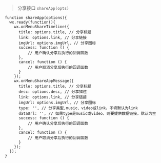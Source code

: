> 分享接口 `shareApp(opts)`

    function shareApp(options){
      wx.ready(function(){
        wx.onMenuShareTimeline({
          title: options.title, // 分享标题
          link: options.link, // 分享链接
          imgUrl: options.imgUrl, // 分享图标
          success: function () {
              // 用户确认分享后执行的回调函数
          },
          cancel: function () {
              // 用户取消分享后执行的回调函数
          }
        });
        wx.onMenuShareAppMessage({
          title: options.title, // 分享标题
          desc: options.desc, // 分享描述
          link: options.link, // 分享链接
          imgUrl: options.imgUrl, // 分享图标
          type: '', // 分享类型,music、video或link，不填默认为link
          dataUrl: '', // 如果type是music或video，则要提供数据链接，默认为空
          success: function () {
              // 用户确认分享后执行的回调函数
          },
          cancel: function () {
              // 用户取消分享后执行的回调函数
          }
        });
      });
    }
